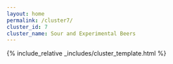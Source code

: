 ```yaml
---
layout: home
permalink: /cluster7/
cluster_id: 7
cluster_name: Sour and Experimental Beers
---
```


{% include_relative _includes/cluster_template.html %}
